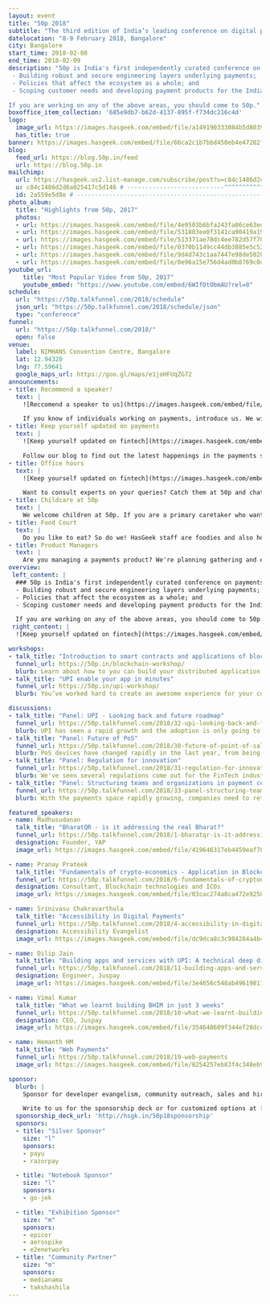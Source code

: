 ```yaml
---
layout: event
title: "50p 2018"
subtitle: "The third edition of India’s leading conference on digital payments"
datelocation: "8-9 February 2018, Bangalore"
city: Bangalore
start_time: 2018-02-08
end_time: 2018-02-09
description: "50p is India's first independently curated conference on payments. We bring stakeholders in the ecosystem to dialogue and collaborate on:
 - Building robust and secure engineering layers underlying payments;
 - Policies that affect the ecosystem as a whole; and
 - Scoping customer needs and developing payment products for the Indian market.

If you are working on any of the above areas, you should come to 50p."
boxoffice_item_collection: '685e9db7-b62d-4137-895f-f734dc216c4d'
logo:
  image_url: https://images.hasgeek.com/embed/file/a149190333084b5d80393c19104a878e
  has_title: true
banner: https://images.hasgeek.com/embed/file/66ca2c1b7bbd450eb4e47202f9831bbc
blog:
  feed_url: https://blog.50p.in/feed
  url: https://blog.50p.in
mailchimp:
  url: https://hasgeek.us2.list-manage.com/subscribe/post?u=c84c1486d2d6a025417c5d146&id=2a559e5d8e
  u: c84c1486d2d6a025417c5d146 # ---------------------------^^^^^^^^^^^^^^^^^^^^^^^^^
  id: 2a559e5d8e # ----------------------------------------------------------------------^^^^^^^^^^
photo_album:
  title: "Highlights from 50p, 2017"
  photos: 
  - url: https://images.hasgeek.com/embed/file/4e9503b6bfa243fa86ce63edbf0288b5?size=640x480
  - url: https://images.hasgeek.com/embed/file/531803ee0f3141ca90419a19e5379347?size=640x480
  - url: https://images.hasgeek.com/embed/file/513371ae78dc4ee782d57f7021850ed1?size=640x480
  - url: https://images.hasgeek.com/embed/file/0370b1149cc44db3885e5c5295ab4613?size=640x480
  - url: https://images.hasgeek.com/embed/file/9d4d743c1aa7447e98de50284786f8d8?size=640x480
  - url: https://images.hasgeek.com/embed/file/0e96a15e756d4ad0b8769c0de1cb538f?size=640x480
youtube_url:
    title: "Most Popular Video from 50p, 2017"
    youtube_embed: "https://www.youtube.com/embed/6WIfOtObmAU?rel=0"
schedule:
  url: "https://50p.talkfunnel.com/2018/schedule"
  json_url: "https://50p.talkfunnel.com/2018/schedule/json"
  type: "conference"
funnel:
  url: "https://50p.talkfunnel.com/2018/"
  open: false
venue:
  label: NIMHANS Convention Centre, Bangalore
  lat: 12.94320
  lng: 77.59641
  google_maps_url: https://goo.gl/maps/e1joHFUqZG72
announcements:
- title: Recommend a speaker!
  text: |
    ![Reccomend a speaker to us](https://images.hasgeek.com/embed/file/b82e3d19ddd645769ce3faccd54639fb)

    If you know of individuals working on payments, introduce us. We will provide them a platform to share their work at the conference. To recommend a speaker, [click here](mailto:50p.editorial@hasgeek.com).
- title: Keep yourself updated on payments 
  text: |
    ![Keep yourself updated on fintech](https://images.hasgeek.com/embed/file/5fc173826b87475b8c652714f8027188)

    Follow our blog to find out the latest happenings in the payments space in India! Head over to [blog.50p.in](https://blog.50p.in) and subscribe to the blog. We push out reading lists every week on Wednesday, so stay tuned.
- title: Office hours
  text: |
    ![Keep yourself updated on fintech](https://images.hasgeek.com/embed/file/67b5fafd91084760bde34df34384be26)

    Want to consult experts on your queries? Catch them at 50p and chat with them individually.
- title: Childcare at 50p
  text: |
    We welcome children at 50p. If you are a primary caretaker who wants to attend the conference and needs support with childcare, we have it all arranged. [Learn more](https://medium.com/hasgeek/we-have-childcare-facilities-droidconin-and-all-hasgeek-conferences-going-forward-70d520762a11).
- title: Food Court 
  text: |
    Do you like to eat? So do we! HasGeek staff are foodies and also health conscious. Learn more about the food court at our conferences. [Learn More](https://medium.com/@jyothsna/unravel-the-mystery-of-the-food-court-91ca62f3333f).    
- title: Product Managers
  text: |
    Are you managing a payments product? We're planning gathering and events just for you in 2018. Stay tuned for details.
overview:
 left_content: |
  ### 50p is India's first independently curated conference on payments. We bring stakeholders in the ecosystem to dialogue and collaborate on:
  - Building robust and secure engineering layers underlying payments;
  - Policies that affect the ecosystem as a whole; and
  - Scoping customer needs and developing payment products for the Indian market.

  If you are working on any of the above areas, you should come to 50p.
 right_content: |
  ![Keep yourself updated on fintech](https://images.hasgeek.com/embed/file/38853704ae224fba8cde9194d153190e)

workshops:
- talk_title: "Introduction to smart contracts and applications of blockchain"
  funnel_url: https://50p.in/blockchain-workshop/
  blurb: Learn about how to you can build your distributed application using the blockchain. You will learn about what the blockchain is and about ethereum. You will also learn how to interact with the blockchain via smart contracts and how we can program them using Solidity.
- talk_title: "UPI enable your app in minutes"
  funnel_url: https://50p.in/upi-workshop/
  blurb: You’ve worked hard to create an awesome experience for your customers in your app. But you know that the payment experience is sub-optimal. It’s time to change that. With UPI, you can now reduce friction in the payments process where it (almost) looks invisible. In this workshop, Dilip Jain and Harsharanga Patil from Juspay show you how.

discussions:
- talk_title: "Panel: UPI - Looking back and future roadmap"
  funnel_url: https://50p.talkfunnel.com/2018/32-upi-looking-back-and-future-roadmap
  blurb: UPI has seen a rapid growth and the adoption is only going to increase over the next year. If you're building apps and services on top of UPI, there are a lot of unanswered questions. This Birds of a Feather session aims to provide a discussion space for all stakeholders in the UPI platform to come together and discuss the pain points, quirks and what lies ahead for UPI.
- talk_title: "Panel: Future of PoS"
  funnel_url: https://50p.talkfunnel.com/2018/30-future-of-point-of-sale-devices
  blurb: PoS devices have changed rapidly in the last year, from being a device to only accept cards, to now allowing payments through UPI, BharatQR, contactless and even offers services like EMIs and cashback offers. The panel will review the past year in PoS devices, the developments, policies around MDR and new and emerging technologies.
- talk_title: "Panel: Regulation for innovation"
  funnel_url: https://50p.talkfunnel.com/2018/31-regulation-for-innovation
  blurb: We've seen several regulations come out for the FinTech industry in 2017. Most of these regulations seem to be reactive than pro-active. Are these regulations inhibiting innovation in the industry? Are some players being given unfair advantages? What happened to the Watal Committee recommendations? The panel aims to address all these with particpants from NBFCs, policy institutions, industry stalwarts and regulators.
- talk_title: "Panel: Structuring teams and organizations in payment companies"
  funnel_url: https://50p.talkfunnel.com/2018/33-panel-structuring-teams-and-organizations-in-finte
  blurb: With the payments space rapidly growing, companies need to rethink how they structure internal teams to be more agile with policy changes and regulations. The panel will touch upon how team structures have changed with payment companies and what the best strategies for organizing teams are.

featured_speakers:
- name: Madhusudanan
  talk_title: "BharatQR - is it addressing the real Bharat?"
  funnel_url: https://50p.talkfunnel.com/2018/1-bharatqr-is-it-addressing-the-real-bharat
  designation: Founder, YAP
  image_url: https://images.hasgeek.com/embed/file/419646317eb4459eaf78fc73ed736c49?size=640x480

- name: Pranay Prateek
  talk_title: "Fundamentals of crypto-economics - Application in Blockchain"
  funnel_url: https://50p.talkfunnel.com/2018/6-fundamentals-of-cryptoeconomics-application-in-blo
  designation: Consultant, Blockchain technologies and ICOs
  image_url: https://images.hasgeek.com/embed/file/03cac274a8ca472e9250e78777441799?size=640x480

- name: Srinivasu Chakravarthula
  talk_title: "Accessibility in Digital Payments"
  funnel_url: https://50p.talkfunnel.com/2018/4-accessibility-in-digital-payments
  designation: Accessibility Evangelist
  image_url: https://images.hasgeek.com/embed/file/dc9dca8c3c984284a4b4790ebb1974e1?size=640x480

- name: Dilip Jain
  talk_title: "Building apps and services with UPI: A technical deep dive"
  funnel_url: https://50p.talkfunnel.com/2018/11-building-apps-and-services-with-upi-a-technical-de
  designation: Engineer, Juspay
  image_url: https://images.hasgeek.com/embed/file/3e4656c548ab49619811823e7e177eea?size=640x480

- name: Vimal Kumar
  talk_title: "What we learnt building BHIM in just 3 weeks"
  funnel_url: https://50p.talkfunnel.com/2018/10-what-we-learnt-building-bhim-in-just-3-weeks
  designation: CEO, Juspay
  image_url: https://images.hasgeek.com/embed/file/354648609f344ef28dcc6a8682ba919d?size=640x480

- name: Hemanth HM
  talk_title: "Web Payments"
  funnel_url: https://50p.talkfunnel.com/2018/19-web-payments
  image_url: https://images.hasgeek.com/embed/file/8254257eb83f4c348eb938c3f31b39d6?size=640x480

sponsor:
  blurb: |
    Sponsor for developer evangelism, community outreach, sales and hiring.

    Write to us for the sponsorship deck or for customized options at [info@hasgeek.com](mailto:info@hasgeek.com)
  sponsorship_deck_url: 'http://hsgk.in/50p18sponsorship'
  sponsors:
  - title: "Silver Sponsor"
    size: "l"
    sponsors:
    - payu
    - razorpay

  - title: "Notebook Sponsor"
    size: "l"
    sponsors:
    - go-jek

  - title: "Exhibition Sponsor"
    size: "m"
    sponsors:
    - epicor
    - aerospike
    - e2enetworks
  - title: "Community Partner"
    size: "m"
    sponsors:
    - medianama
    - takshashila
---
```



